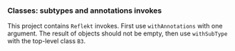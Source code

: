 ### Classes: subtypes and annotations invokes

This project contains `Reflekt` invokes. 
First use `withAnnotations` with one argument. The result of objects should not be empty,
then use `withSubType` with the top-level class `B3`.
